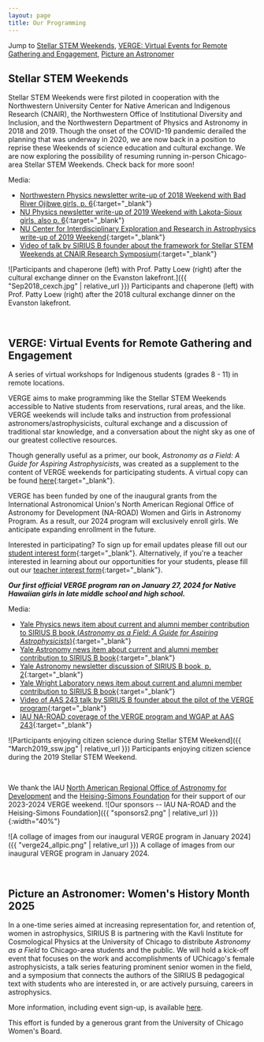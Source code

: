 ```yaml
---
layout: page
title: Our Programming
---
```


Jump to [Stellar STEM Weekends](#stellar-stem-weekends), [VERGE: Virtual Events for Remote Gathering and Engagement](#verge-virtual-events-for-remote-gathering-and-engagement), [Picture an Astronomer](#picture-an-astronomer-womens-history-month-2025)

## Stellar STEM Weekends

Stellar STEM Weekends were first piloted in cooperation with the Northwestern University Center for Native American and Indigenous Research (CNAIR), the Northwestern Office of Institutional Diversity and Inclusion, and the Northwestern Department of Physics and Astronomy in 2018 and 2019. Though the onset of the COVID-19 pandemic derailed the planning that was underway in 2020, we are now back in a position to reprise these Weekends of science education and cultural exchange. We are now exploring the possibility of resuming running in-person Chicago-area Stellar STEM Weekends. Check back for more soon!


Media:
- [Northwestern Physics newsletter write-up of 2018 Weekend with Bad River Ojibwe girls, p. 6](https://physics.northwestern.edu/about/dimensions/2018-fall-dimensions.pdf){:target="_blank"}
- [NU Physics newsletter write-up of 2019 Weekend with Lakota-Sioux girls, also p. 6](https://physics.northwestern.edu/about/dimensions/2019-spring-dimensions.pdf){:target="_blank"}
- [NU Center for Interdisciplinary Exploration and Research in Astrophysics write-up of 2019 Weekend](https://ciera.northwestern.edu/2019/05/28/lakota-stellar-stem-weekend/){:target="_blank"}
- [Video of talk by SIRIUS B founder about the framework for Stellar STEM Weekends at CNAIR Research Symposium](https://www.youtube.com/watch?time_continue=1001&v=LYu68FY-9XU&embeds_euri=http%3A%2F%2Fwww.thelakotaculturalexchangeprogram.org%2F&source_ve_path=MzY4NDI&feature=emb_logo&themeRefresh=1){:target="_blank"}

![Participants and chaperone (left) with Prof. Patty Loew (right) after the cultural exchange dinner on the Evanston lakefront.]({{ "Sep2018_cexch.jpg" | relative_url }})
Participants and chaperone (left) with Prof. Patty Loew (right) after the 2018 cultural exchange dinner on the Evanston lakefront.

&nbsp;

## VERGE: Virtual Events for Remote Gathering and Engagement
<!-- VERGE: Virtual Events for Remotely Generating Engagement -->

A series of virtual workshops for Indigenous students (grades 8 - 11) in remote locations.

VERGE aims to make programming like the Stellar STEM Weekends accessible to Native students from reservations, rural areas, and the like. VERGE weekends will include talks and instruction from professional astronomers/astrophysicists, cultural exchange and a discussion of traditional star knowledge, and a conversation about the night sky as one of our greatest collective resources. 

Though generally useful as a primer, our book, *Astronomy as a Field: A Guide for Aspiring Astrophysicists*, was created as a supplement to the content of VERGE weekends for participating students. A virtual copy can be found [here](https://arxiv.org/abs/2312.04041){:target="_blank"}.

VERGE has been funded by one of the inaugural grants from the International Astronomical Union's North American Regional Office of Astronomy for Development (NA-ROAD) Women and Girls in Astronomy Program. As a result, our 2024 program will exclusively enroll girls. We anticipate expanding enrollment in the future.


Interested in participating? To sign up for email updates please fill out our [student interest form](https://forms.gle/wqmpexV7VcYHF4hC7){:target="_blank"}. Alternatively, if you're a teacher interested in learning about our opportunities for your students, please fill out our [teacher interest form](https://forms.gle/Dvaod8XKwJD1te396){:target="_blank"}.

***Our first official VERGE program ran on January 27, 2024 for Native Hawaiian girls in late middle school and high school.*** 

Media:
- [Yale Physics news item about current and alumni member contribution to SIRIUS B book (*Astronomy as a Field: A Guide for Aspiring Astrophysicists*)](https://physics.yale.edu/news/yale-astronomy-and-physics-members-contribute-guide-aspiring-astrophysicists){:target="_blank"}
- [Yale Astronomy news item about current and alumni member contribution to SIRIUS B book](https://astronomy.yale.edu/news/yale-astronomy-members-contribute-guide-aspiring-astrophysicists){:target="_blank"}
- [Yale Astronomy newsletter discussion of SIRIUS B book, p. 2](https://astronomy.yale.edu/sites/default/files/files/Astronomy%20Newsletter%20Winter%202023.pdf){:target="_blank"}
- [Yale Wright Laboratory news item about current and alumni member contribution to SIRIUS B book](https://wlab.yale.edu/news/yale-astronomy-and-physics-members-contribute-guide-aspiring-astrophysicists){:target="_blank"}
- [Video of AAS 243 talk by SIRIUS B founder about the pilot of the VERGE program](https://youtu.be/Lrq_c1HALP8){:target="_blank"}
- [IAU NA-ROAD coverage of the VERGE program and WGAP at AAS 243](https://naroad.astro4dev.org/2024/02/11/the-women-and-girls-in-astronomy-program-makes-strides-at-the-243rd-american-astronomical-society-meeting/){:target="_blank"}

![Participants enjoying citizen science during Stellar STEM Weekend]({{ "March2019_ssw.jpg" | relative_url }})
Participants enjoying citizen science during the 2019 Stellar STEM Weekend.

&nbsp;

We thank the IAU [North American Regional Office of Astronomy for Development](https://naroad.astro4dev.org/) and the [Heising-Simons Foundation](https://www.hsfoundation.org/) for their support of our 2023-2024 VERGE weekend. ![Our sponsors -- IAU NA-ROAD and the Heising-Simons Foundation]({{ "sponsors2.png" | relative_url }}){:width="40%"} 


![A collage of images from our inaugural VERGE program in January 2024]({{ "verge24_allpic.png" | relative_url }})
A collage of images from our inaugural VERGE program in January 2024.

&nbsp;

## Picture an Astronomer: Women's History Month 2025

In a one-time series aimed at increasing representation for, and retention of, women in astrophysics, SIRIUS B is partnering with the Kavli Institute for Cosmological Physics at the University of Chicago to distribute *Astronomy as a Field* to Chicago-area students and the public. We will hold a kick-off event that focuses on the work and accomplishments of UChicago's female astrophysicists, a talk series featuring prominent senior women in the field, and a symposium that connects the authors of the SIRIUS B pedagogical text with students who are interested in, or are actively pursuing, careers in astrophysics.

More information, including event sign-up, is available [here](https://siriusb.org/pictureanastronomer).

This effort is funded by a generous grant from the University of Chicago Women's Board.



<!-- if using sponsors.png, width = 20%-->



<!-- Previous sponsor logo attempts -- would be good to figure this out in the future! 
 -->
<!-- ![NA-ROAD logo]({{ "NAROADlogo.png" | relative_url }}){:width="10%"}

![HSF_logo]({{ "HSF_logo_social.jpg" | relative_url }}){:width="10%"} -->

<!-- ![NA-ROAD logo]({{ "NAROADlogo.png" | relative_url }}){:width="10%"}
![HSF_logo]({{ "HSF_logo_social.jpg" | relative_url }}){:width="10%"} -->

<!-- <div style="display:flex">
     <div style="flex:1" justify-content = "right">
          <img src="{{ "NAROADlogo.png" | relative_url }}"  width="15%">
     </div>
     <div style="flex:1">
          <img src="{{ "HSF_logo_social.jpg" | relative_url }}"  width="15%">
     </div>
</div> -->

<!-- <div style="display:flex; justify-content: center">
     <div>
          <img src="{{ "NAROADlogo.png" | relative_url }}"  width="15%">
     </div>
     <div>
          <img src="{{ "HSF_logo_social.jpg" | relative_url }}"  width="15%">
     </div>
</div> -->

<!-- .box {
  display: flex;
  justify-content: space-between;
}

<div class="box">
     <div style="flex:1" justify-content = "right">
          <img src="{{ "NAROADlogo.png" | relative_url }}"  width="15%">
     </div>
     <div style="flex:1">
          <img src="{{ "HSF_logo_social.jpg" | relative_url }}"  width="15%">
     </div>
</div> -->

<!-- <table><tr>
<td><img src="{{ "NAROADlogo.png" | relative_url }}"  width="15%"><img src="{{ "HSF_logo_social.jpg" | relative_url }}"  width="15%"></td> 
</tr></table>

<figure markdown>
  ![NA-ROAD logo]({{ "NAROADlogo.png" | relative_url }}){:width="10%"}

  ![HSF_logo]({{ "HSF_logo_social.jpg" | relative_url }}){:width="10%"}
  <figcaption></figcaption>
</figure> -->


